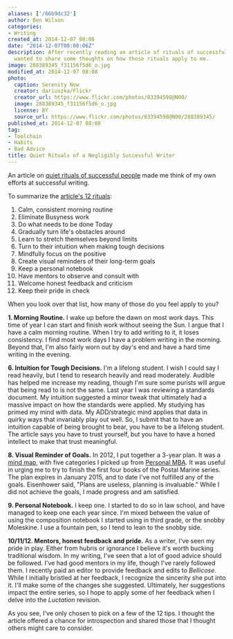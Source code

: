 ```yaml
---
aliases: ['/66b9dc32']
author: Ben Wilson
categories:
- Writing
created_at: 2014-12-07 08:08
date: "2014-12-07T08:08:06Z"
description: After recently reading an article of rituals of successful people, I
  wanted to share some thoughts on how those rituals apply to me.
image: 288389345_f31156f5d6_o.jpg
modified_at: 2014-12-07 08:08
photo:
  caption: Serenity Now
  creator: dariuszka/Flickr
  creator_url: https://www.flickr.com/photos/83394598@N00/
  image: 288389345_f31156f5d6_o.jpg
  license: BY
  source_url: https://www.flickr.com/photos/83394598@N00/288389345/
published_at: 2014-12-07 08:08
tag:
- Toolchain
- Habits
- Bad Advice
title: Quiet Rituals of a Negligibly Successful Writer
---
```

<!--Lead Paragraph-->
An article on [quiet rituals of successful people](https://web.archive.org/web/20190911045810/https://www.marcandangel.com/2014/07/06/12-quiet-rituals-of-enormously-successful-humans/) made me think of my own efforts at successful writing.

<!--more-->

To summarize the [article's 12 rituals](https://web.archive.org/web/20190911045810/https://www.marcandangel.com/2014/07/06/12-quiet-rituals-of-enormously-successful-humans/):

1. Calm, consistent morning routine
2. Eliminate Busyness work
3. Do what needs to be done Today
4. Gradually turn life's obstacles around
5. Learn to stretch themselves beyond limits
6. Turn to their intuition when making tough decisions
7. Mindfully focus on the positive
8. Create visual reminders of their long-term goals
9. Keep a personal notebook
10. Have mentors to observe and consult with
11. Welcome honest feedback and criticism
12. Keep their pride in check

When you look over that list, how many of those do you feel apply to you?

**1. Morning Routine.** I wake up before the dawn on most work days. This time of year I can start and finish work without seeing the Sun. I argue that I have a calm morning routine. When I try to add writing to it, it loses consistency. I find most work days I have a problem writing in the morning. Beyond that, I'm also fairly worn out by day's end and have a hard time writing in the evening.

**6. Intuition for Tough Decisions.** I'm a lifelong student. I wish I could say I read heavily, but I tend to research heavily and read moderately. Audible has helped me increase my reading, though I'm sure some purists will argue that being read to is not the same. Last year I was reviewing a standards document. My intuition suggested a minor tweak that ultimately had a massive impact on how the standards were applied. My studying has primed my mind with data. My ADD/strategic mind applies that data in quirky ways that invariably play out well. So, I submit that to have an intuition capable of being brought to bear, you have to be a lifelong student. The article says you have to trust yourself, but you have to have a honed intellect to make that trust meaningful.

**8. Visual Reminder of Goals.** In 2012, I put together a 3-year plan. It was a [mind map](http://en.wikipedia.org/wiki/Mind_map), with five categories I picked up from [Personal MBA](http://personalmba.com/). It was useful in urging me to try to finish the first four books of the Postal Marine series. The plan expires in January 2015, and to date I've not fulfilled any of the goals. Eisenhower said, "Plans are useless, planning is invaluable." While I did not achieve the goals, I made progress and am satisfied.

**9. Personal Notebook.** I keep one. I started to do so in law school, and have managed to keep one each year since. I'm mixed between the value of using the composition notebook I started using in third grade, or the snobby Moleskine. I use a fountain pen, so I tend to lean to the snobby side.

**10/11/12. Mentors, honest feedback and pride.** As a writer, I've seen my pride in play. Either from hubris or ignorance I believe it's worth bucking traditional wisdom. In my writing, I've seen that a lot of good advice should be followed. I've had good mentors in my life, though I've rarely followed them. I recently paid an editor to provide feedback and edits to *Bellicose*. While I initially bristled at her feedback, I recognize the sincerity she put into it. I'll make some of the changes she suggested. Ultimately, her suggestions impact the entire series, so I hope to apply some of her feedback when I delve into the *Luctation* revision.

As you see, I've only chosen to pick on a few of the 12 tips. I thought the article offered a chance for introspection and shared those that I thought others might care to consider.
